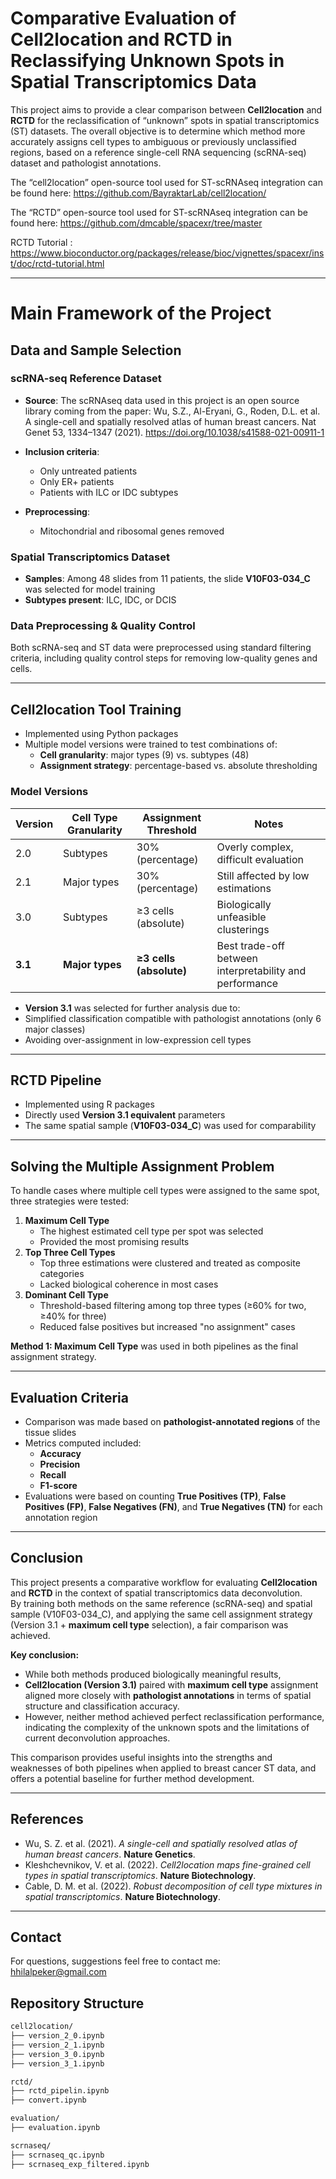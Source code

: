 # Comparative Evaluation of Cell2location and RCTD in Reclassifying Unknown Spots in Spatial Transcriptomics Data 

This project aims to provide a clear comparison between **Cell2location** and **RCTD** for the reclassification of “unknown” spots in spatial transcriptomics (ST) datasets. The overall objective is to determine which method more accurately assigns cell types to ambiguous or previously unclassified regions, based on a reference single-cell RNA sequencing (scRNA-seq) dataset and pathologist annotations.

The “cell2location” open-source tool used for ST-scRNAseq integration can be found here: https://github.com/BayraktarLab/cell2location/

The “RCTD” open-source tool used for ST-scRNAseq integration can be found here: https://github.com/dmcable/spacexr/tree/master

RCTD Tutorial : https://www.bioconductor.org/packages/release/bioc/vignettes/spacexr/inst/doc/rctd-tutorial.html


---
# Main Framework of the Project
## Data and Sample Selection

### scRNA-seq Reference Dataset
- **Source**: The scRNAseq data used in this project is an open source library coming from the paper: Wu, S.Z., Al-Eryani, G., Roden, D.L. et al. A single-cell and spatially resolved atlas of human breast cancers. Nat Genet 53, 1334–1347 (2021). https://doi.org/10.1038/s41588-021-00911-1

- **Inclusion criteria**:
  - Only untreated patients
  - Only ER+ patients
  - Patients with ILC or IDC subtypes
- **Preprocessing**:
  - Mitochondrial and ribosomal genes removed

### Spatial Transcriptomics Dataset
- **Samples**: Among 48 slides from 11 patients, the slide **V10F03-034_C** was selected for model training
- **Subtypes present**: ILC, IDC, or DCIS

### Data Preprocessing & Quality Control
Both scRNA-seq and ST data were preprocessed using standard filtering criteria, including quality control steps for removing low-quality genes and cells.

---

## Cell2location Tool Training
- Implemented using Python packages
- Multiple model versions were trained to test combinations of:
  - **Cell granularity**: major types (9) vs. subtypes (48)
  - **Assignment strategy**: percentage-based vs. absolute thresholding

### Model Versions
| Version | Cell Type Granularity | Assignment Threshold | Notes |
|--------|-------------------------|------------------------|-------|
| 2.0 | Subtypes | 30% (percentage) | Overly complex, difficult evaluation |
| 2.1 | Major types | 30% (percentage) | Still affected by low estimations |
| 3.0 | Subtypes | ≥3 cells (absolute) | Biologically unfeasible clusterings |
| **3.1** | **Major types** | **≥3 cells (absolute)** | Best trade-off between interpretability and performance |

- **Version 3.1** was selected for further analysis due to:
- Simplified classification compatible with pathologist annotations (only 6 major classes)
- Avoiding over-assignment in low-expression cell types

---

## RCTD Pipeline

- Implemented using R packages
- Directly used **Version 3.1 equivalent** parameters
- The same spatial sample (**V10F03-034_C**) was used for comparability

---

## Solving the Multiple Assignment Problem

To handle cases where multiple cell types were assigned to the same spot, three strategies were tested:

1. **Maximum Cell Type**
   - The highest estimated cell type per spot was selected
   - Provided the most promising results
2. **Top Three Cell Types**
   - Top three estimations were clustered and treated as composite categories
   - Lacked biological coherence in most cases
3. **Dominant Cell Type**
   - Threshold-based filtering among top three types (≥60% for two, ≥40% for three)
   - Reduced false positives but increased "no assignment" cases

**Method 1: Maximum Cell Type** was used in both pipelines as the final assignment strategy.

---

## Evaluation Criteria

- Comparison was made based on **pathologist-annotated regions** of the tissue slides
- Metrics computed included:
  - **Accuracy**
  - **Precision**
  - **Recall**
  - **F1-score**
- Evaluations were based on counting **True Positives (TP)**, **False Positives (FP)**, **False Negatives (FN)**, and **True Negatives (TN)** for each annotation region

---
## Conclusion

This project presents a comparative workflow for evaluating **Cell2location** and **RCTD** in the context of spatial transcriptomics data deconvolution.  
By training both methods on the same reference (scRNA-seq) and spatial sample (V10F03-034_C), and applying the same cell assignment strategy (Version 3.1 + **maximum cell type** selection), a fair comparison was achieved.

**Key conclusion:**
- While both methods produced biologically meaningful results,
- **Cell2location (Version 3.1)** paired with **maximum cell type** assignment aligned more closely with **pathologist annotations** in terms of spatial structure and classification accuracy.
- However, neither method achieved perfect reclassification performance, indicating the complexity of the unknown spots and the limitations of current deconvolution approaches.

This comparison provides useful insights into the strengths and weaknesses of both pipelines when applied to breast cancer ST data, and offers a potential baseline for further method development.

---
## References

- Wu, S. Z. et al. (2021). *A single-cell and spatially resolved atlas of human breast cancers*. **Nature Genetics**.  
- Kleshchevnikov, V. et al. (2022). *Cell2location maps fine-grained cell types in spatial transcriptomics*. **Nature Biotechnology**.  
- Cable, D. M. et al. (2022). *Robust decomposition of cell type mixtures in spatial transcriptomics*. **Nature Biotechnology**.  

---

## Contact

For questions, suggestions feel free to contact me:  
[hhilalpeker@gmail.com](mailto:hhilalpeker@gmail.com)

## Repository Structure

```bash
cell2location/
├── version_2_0.ipynb
├── version_2_1.ipynb
├── version_3_0.ipynb
├── version_3_1.ipynb 

rctd/
├── rctd_pipelin.ipynb
├── convert.ipynb

evaluation/
├── evaluation.ipynb

scrnaseq/
├── scrnaseq_qc.ipynb
├── scrnaseq_exp_filtered.ipynb
